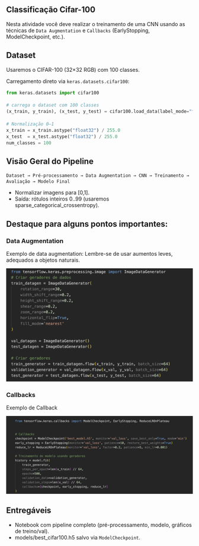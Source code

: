 ## Classificação Cifar-100

Nesta atividade você deve realizar o treinamento de uma CNN usando as técnicas de `Data Augmentation` e `Callbacks` (EarlyStopping, ModelCheckpoint, etc.). 


## Dataset

Usaremos o CIFAR-100 (32×32 RGB) com 100 classes.

Carregamento direto via `keras.datasets.cifar100`:

```python
from keras.datasets import cifar100

# carrega o dataset com 100 classes
(x_train, y_train), (x_test, y_test) = cifar100.load_data(label_mode="fine")

# Normalização 0–1
x_train = x_train.astype("float32") / 255.0
x_test  = x_test.astype("float32") / 255.0
num_classes = 100

```

## Visão Geral do Pipeline

```
Dataset → Pré-processamento → Data Augmentation → CNN → Treinamento → Avaliação → Modelo Final
```

- Normalizar imagens para [0,1].
- Saída: rótulos inteiros 0..99 (usaremos sparse_categorical_crossentropy).

## Destaque para alguns pontos importantes: 

### Data Augmentation

Exemplo de data augmentation: Lembre-se de usar aumentos leves, adequados a objetos naturais.

![alt text](image-4.png)


### Callbacks

Exemplo de Callback

![alt text](image-5.png)


## Entregáveis

- Notebook com pipeline completo (pré-processamento, modelo, gráficos de treino/val).
- models/best_cifar100.h5 salvo via `ModelCheckpoint`.